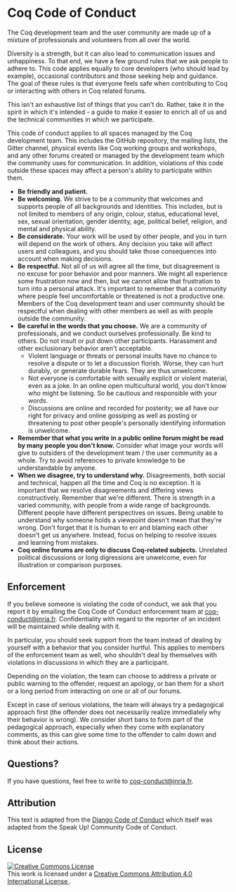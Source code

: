 # Coq Code of Conduct #

The Coq development team and the user community are made up of a mixture of
professionals and volunteers from all over the world.

Diversity is a strength, but it can also lead to communication issues and
unhappiness. To that end, we have a few ground rules that we ask people to
adhere to. This code applies equally to core developers (who should lead by
example), occasional contributors and those seeking help and guidance. The
goal of these rules is that everyone feels safe when contributing to Coq or
interacting with others in Coq related forums.

This isn't an exhaustive list of things that you can't do. Rather, take it in
the spirit in which it's intended - a guide to make it easier to enrich all of
us and the technical communities in which we participate.

This code of conduct applies to all spaces managed by the Coq development team.
This includes the GitHub repository, the mailing lists, the Gitter channel,
physical events like Coq working groups and workshops, and any other forums
created or managed by the development team which the community uses for
communication. In addition, violations of this code outside these spaces may
affect a person's ability to participate within them.

- **Be friendly and patient.**
- **Be welcoming.**
  We strive to be a community that welcomes and supports people of all
  backgrounds and identities. This includes, but is not limited to members of
  any origin, colour, status, educational level, sex, sexual orientation,
  gender identity, age, political belief, religion, and mental and physical
  ability.
- **Be considerate.**
  Your work will be used by other people, and you in turn will depend on the
  work of others. Any decision you take will affect users and colleagues, and
  you should take those consequences into account when making decisions.
- **Be respectful.**
  Not all of us will agree all the time, but disagreement is no excuse for poor
  behavior and poor manners. We might all experience some frustration now and
  then, but we cannot allow that frustration to turn into a personal attack.
  It's important to remember that a community where people feel uncomfortable
  or threatened is not a productive one. Members of the Coq development team
  and user community should be respectful when dealing with other members as
  well as with people outside the community.
- **Be careful in the words that you choose.**
  We are a community of professionals, and we conduct ourselves professionally.
  Be kind to others. Do not insult or put down other participants. Harassment
  and other exclusionary behavior aren't acceptable.
  * Violent language or threats or personal insults have no chance to
    resolve a dispute or to let a discussion florish. Worse, they can
    hurt durably, or generate durable fears. They are thus unwelcome.
  * Not everyone is comfortable with sexually explicit or violent
    material, even as a joke. In an online open multicultural world, you
    don't know who might be listening. So be cautious and responsible
    with your words.
  * Discussions are online and recorded for posterity; we all have our
    right for privacy and online gossiping as well as posting or
    threatening to post other people's personally identifying
    information is unwelcome.
- **Remember that what you write in a public online forum might be read by
  many people you don't know.**
  Consider what image your words will give to outsiders of the development
  team / the user community as a whole. Try to avoid references to private
  knowledge to be understandable by anyone.
- **When we disagree, try to understand why.**
  Disagreements, both social and technical, happen all the time and Coq is no
  exception. It is important that we resolve disagreements and differing views
  constructively. Remember that we're different. There is strength in a varied
  community, with people from a wide range of backgrounds. Different people
  have different perspectives on issues. Being unable to understand why someone
  holds a viewpoint doesn't mean that they're wrong. Don't forget that it is
  human to err and blaming each other doesn't get us anywhere. Instead, focus
  on helping to resolve issues and learning from mistakes.
- **Coq online forums are only to discuss Coq-related subjects.**
  Unrelated political discussions or long digressions are unwelcome,
  even for illustration or comparison purposes.

## Enforcement ##

If you believe someone is violating the code of conduct, we ask that you report
it by emailing the Coq Code of Conduct enforcement team at
<coq-conduct@inria.fr>. Confidentiality with regard to the reporter of an
incident will be maintained while dealing with it.

In particular, you should seek support from the team instead of dealing by
yourself with a behavior that you consider hurtful. This applies to members of
the enforcement team as well, who shouldn't deal by themselves with violations
in discussions in which they are a participant.

Depending on the violation, the team can choose to address a private or public
warning to the offender, request an apology, or ban them for a short or a long
period from interacting on one or all of our forums.

Except in case of serious violations, the team will always try a pedagogical
approach first (the offender does not necessarily realize immediately why their
behavior is wrong). We consider short bans to form part of the pedagogical
approach, especially when they come with explanatory comments, as this can give
some time to the offender to calm down and think about their actions.

## Questions? ##

If you have questions, feel free to write to <coq-conduct@inria.fr>.

## Attribution ##

This text is adapted from the [Django Code of Conduct][django-code-of-conduct]
which itself was adapted from the Speak Up! Community Code of Conduct.

## License ##

<a rel="license" href="http://creativecommons.org/licenses/by/4.0/">
<img alt="Creative Commons License" style="border-width:0" src="https://i.creativecommons.org/l/by/4.0/88x31.png">
</a><br>
This work is licensed under a
<a rel="license" href="http://creativecommons.org/licenses/by/4.0/">
Creative Commons Attribution 4.0 International License
</a>.

[django-code-of-conduct]: https://web.archive.org/web/20180714161115/https://www.djangoproject.com/conduct/
